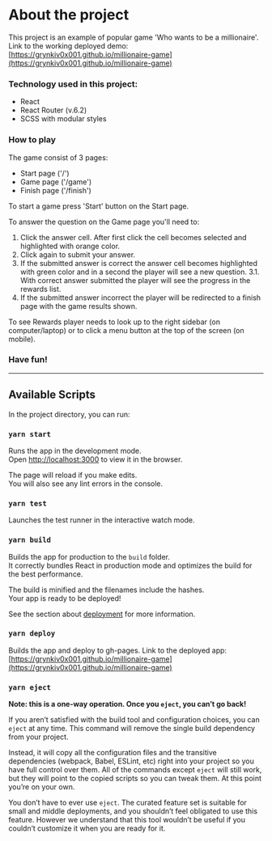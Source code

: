 # About the project

This project is an example of popular game 'Who wants to be a millionaire'.\
Link to the working deployed demo: [https://grynkiv0x001.github.io/millionaire-game](https://grynkiv0x001.github.io/millionaire-game)

### Technology used in this project:

- React
- React Router (v.6.2)
- SCSS with modular styles

### How to play

The game consist of 3 pages:

- Start page ('/')
- Game page ('/game')
- Finish page ('/finish')

To start a game press 'Start' button on the Start page.

To answer the question on the Game page you'll need to:

1. Click the answer cell. After first click the cell becomes selected and highlighted with orange color.
2. Click again to submit your answer.
3. If the submitted answer is correct the answer cell becomes highlighted with green color and in a second the player will see a new question.
   3.1. With correct answer submitted the player will see the progress in the rewards list.
4. If the submitted answer incorrect the player will be redirected to a finish page with the game results shown.

To see Rewards player needs to look up to the right sidebar (on computer/laptop) or to click a menu button at the top of the screen (on mobile).

### **Have fun!**

---

## Available Scripts

In the project directory, you can run:

### `yarn start`

Runs the app in the development mode.\
Open [http://localhost:3000](http://localhost:3000) to view it in the browser.

The page will reload if you make edits.\
You will also see any lint errors in the console.

### `yarn test`

Launches the test runner in the interactive watch mode.

### `yarn build`

Builds the app for production to the `build` folder.\
It correctly bundles React in production mode and optimizes the build for the best performance.

The build is minified and the filenames include the hashes.\
Your app is ready to be deployed!

See the section about [deployment](https://facebook.github.io/create-react-app/docs/deployment) for more information.

### `yarn deploy`

Builds the app and deploy to gh-pages.
Link to the deployed app: [https://grynkiv0x001.github.io/millionaire-game](https://grynkiv0x001.github.io/millionaire-game)

### `yarn eject`

**Note: this is a one-way operation. Once you `eject`, you can’t go back!**

If you aren’t satisfied with the build tool and configuration choices, you can `eject` at any time. This command will remove the single build dependency from your project.

Instead, it will copy all the configuration files and the transitive dependencies (webpack, Babel, ESLint, etc) right into your project so you have full control over them. All of the commands except `eject` will still work, but they will point to the copied scripts so you can tweak them. At this point you’re on your own.

You don’t have to ever use `eject`. The curated feature set is suitable for small and middle deployments, and you shouldn’t feel obligated to use this feature. However we understand that this tool wouldn’t be useful if you couldn’t customize it when you are ready for it.
